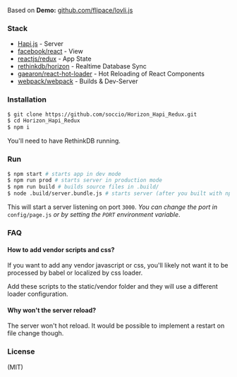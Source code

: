 
Based on **Demo:** [github.com/flipace/lovli.js](https://github.com/flipace/lovli.js)

### Stack

- [Hapi.js](https://github.com/hapijs) - Server
- [facebook/react](https://github.com/facebook/react) - View
- [reactjs/redux](https://github.com/reactjs/redux) - App State
- [rethinkdb/horizon](https://github.com/rethinkdb/horizon) - Realtime Database Sync
- [gaearon/react-hot-loader](https://github.com/gaearon/react-hot-loader) - Hot Reloading of React Components
- [webpack/webpack](https://github.com/webpack/webpack) - Builds & Dev-Server

### Installation
``` bash
$ git clone https://github.com/soccio/Horizon_Hapi_Redux.git
$ cd Horizon_Hapi_Redux
$ npm i
```

You'll need to have RethinkDB running.

### Run
``` bash
$ npm start # starts app in dev mode
$ npm run prod # starts server in production mode
$ npm run build # builds source files in .build/
$ node .build/server.bundle.js # starts server (after you built with npm run build)
```

This will start a server listening on port ```3000```.
*You can change the port in* ```config/page.js``` *or by setting the ```PORT``` environment variable*.



### FAQ

#### How to add vendor scripts and css?
If you want to add any vendor javascript or css, you'll likely not want it to be processed by
babel or localized by css loader.

Add these scripts to the static/vendor folder and they will use a different loader configuration.


#### Why won't the server reload?
The server won't hot reload. It would be possible to implement a restart on file change though.


### License
(MIT)
